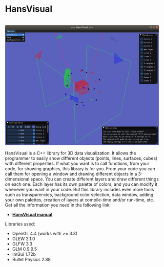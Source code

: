 # HansVisual

<br>![sample HansVis window](https://raw.githubusercontent.com/AnselmoGPP/HansVisual/master/example/HansVisual_example_1.png)

HansVisual is a C++ library for 3D data visualization. It allows the programmer to easily show different objects (points, lines, surfaces, cubes) with different properties. If what you want is to call functions, from your code, for showing graphics, this library is for you. From your code you can call them for opening a window and drawing different objects in a 3-dimensional space. You can create different layers and draw different things on each one. Each layer has its own palette of colors, and you can modify it whenever you want in your code. But this library includes even more tools such as transparencies, background color selection, data window, adding your own palettes, creation of layers at compile-time and/or run-time, etc. Get all the information you need in the following link:

- [**HansVisual manual**](https://sciencesoftcode.wordpress.com/2019/09/14/hansvisual/)

Libraries used:

- OpenGL 4.4 (works with >= 3.3)
- GLEW 2.1.0
- GLFW 3.3
- GLM 0.9.9.5
- ImGui 1.72b
- Bullet Physics 2.88
